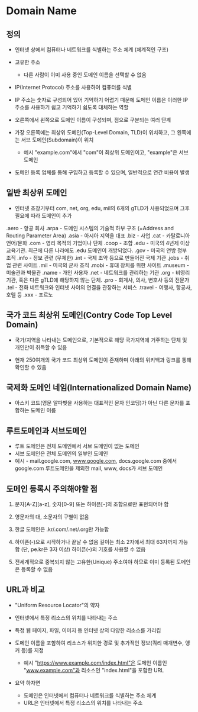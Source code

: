 # Domain Name

## 정의

- 인터넷 상에서 컴퓨터나 네트워크를 식별하는 주소 체계 (체계적인 구조)

- 고유한 주소 
     - 다른 사람이 이미 사용 중인 도메인 이름을 선택할 수 없음

- IP(Internet Protocol) 주소를 사용하여 컴퓨터를 식별

- IP 주소는 숫자로 구성되어 있어 기억하기 어렵기 때문에 도메인 이름은 이러한 IP 주소를 사용하기 쉽고 기억하기 쉽도록 대체하는 역할

- 오른쪽에서 왼쪽으로 도메인 이름이 구성되며, 점으로 구분되는 여러 단계

- 가장 오른쪽에는 최상위 도메인(Top-Level Domain, TLD)이 위치하고, 그 왼쪽에는 서브 도메인(Subdomain)이 위치
  - 예시
     "example.com"에서 "com"이 최상위 도메인이고, "example"은 서브 도메인

-  도메인 등록 업체를 통해 구입하고 등록할 수 있으며, 일반적으로 연간 비용이 발생

## 일반 최상위 도메인

- 인터넷 초창기부터 com, net, org, edu, mil의 6개의 gTLD가 사용되었으며 그후 필요에 따라 도메인이 추가

.aero - 항공 회사
.arpa - 도메인 시스템의 기술적 하부 구조 (=Address and Routing Parameter Area)
.asia - 아시아 지역을 대표
.biz - 사업
.cat - 카탈로니아 언어/문화
.com - 영리 목적의 기업이나 단체
.coop - 조합
.edu - 미국의 4년제 이상 교육기관. 최근에 다른 나라에도 .edu 도메인이 개방되었다.
.gov - 미국의 연방 정부 조직
.info - 정보 관련 (무제한)
.int - 국제 조약 등으로 만들어진 국제 기관
.jobs - 취업 관련 사이트
.mil - 미국의 군사 조직
.mobi - 휴대 장치를 위한 사이트
.museum - 미술관과 박물관
.name - 개인 사용자
.net - 네트워크를 관리하는 기관
.org - 비영리 기관, 혹은 다른 gTLD에 해당하지 않는 단체.
.pro - 회계사, 의사, 변호사 등의 전문가
.tel - 전화 네트워크와 인터넷 사이의 연결을 관장하는 서비스
.travel - 여행사, 항공사, 호텔 등
.xxx - 포르노

## 국가 코드 최상위 도메인(Contry Code Top Level Domain)

- 국가/지역을 나타내는 도메인으로, 기본적으로 해당 국가지역에 거주하는 단체 및 개인만이 취득할 수 있음

- 현재 250여개의 국가 코드 최상위 도메인이 존재하며 아래의 위키백과 링크를 통해 확인할 수 있음

## 국제화 도메인 네임(Internationalized Domain Name)

- 아스키 코드(영문 알파벳을 사용하는 대표적인 문자 인코딩)가 아닌 다른 문자를 포함하는 도메인 이름

## 루트도메인과 서브도메인

- 루트 도메인은 전체 도메인에서 서브 도메인이 없는 도메인
- 서브 도메인은 전체 도메인의 일부인 도메인
- 예시
      - mail.google.com, www.google.com, docs.google.com 중에서 
      google.com 루트도메인을 제외한 mail, www, docs가 서브 도메인

## 도메인 등록시 주의해야할 점

1. 문자[A-Z][a-z], 숫자[0-9] 또는 하이픈[-]의 조합으로만 표현되어야 함

2. 영문자의 대, 소문자의 구별이 없음

3. 한글 도메인은 .kr/.com/.net/.org만 가능함

4. 하이픈(-)으로 시작하거나 끝날 수 없음
길이는 최소 2자에서 최대 63자까지 가능함 (단, pe.kr은 3자 이상) 하이픈(-)외 기호를 사용할 수 없음

5. 전세계적으로 중복되지 않는 고유한(Unique) 주소여야 하므로 이미 등록된 도메인은 등록할 수 없음


## URL과 비교

-  "Uniform Resource Locator"의 약자

- 인터넷에서 특정 리소스의 위치를 나타내는 주소

- 특정 웹 페이지, 파일, 이미지 등 인터넷 상의 다양한 리소스를 가리킴

- 도메인 이름을 포함하여 리소스가 위치한 경로 및 추가적인 정보(쿼리 매개변수, 앵커 등)를 지정

  -  예시
     "https://www.example.com/index.html"은 도메인 이름인 "www.example.com"과 리소스인 "index.html"을 포함한 URL

- 요약 하자면
  - 도메인은 인터넷에서 컴퓨터나 네트워크를 식별하는 주소 체계
  - URL은 인터넷에서 특정 리소스의 위치를 나타내는 주소